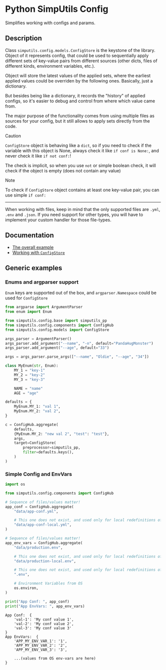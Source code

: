 # Python SimpUtils Config
Simplifies working with configs and params.

## Description
Class `simputils.config.models.ConfigStore` is the keystone of the library.
Object of it represents config, that could be used to sequentially apply different sets of key-value
pairs from different sources (other dicts, files of different kinds, environment variables, etc.).

Object will store the latest values of the applied sets, 
where the earliest applied values could be overriden by the following ones.
Basically, just a dictionary.

But besides being like a dictionary, it records the "history" of applied configs, so it's easier to
debug and control from where which value came from.

The major purpose of the functionality comes from using multiple files as sources for your config,
but it still allows to apply sets directly from the code.

> [!CAUTION]
> `ConfigStore` object is behaving like a `dict`, so if you need to check if
> the variable with this object is None, always check it like `if conf is None:`,
> and never check it like `if not conf:`!
> 
> The check is implicit, so when you use `not` or simple boolean check, it will check if the object
> is empty (does not contain any value)

> [!NOTE]
> To check if `ConfigStore` object contains at least one key-value pair, 
> you can use simple `if conf:`

----

When working with files, keep in mind that the only supported files are `.yml`, `.env` and `.json`.
If you need support for other types, you will have to implement your custom handler for those file-types.

## Documentation
* [The overall example](docs/overall-example.md)
* [Working with `ConfigStore`](docs/working-with-config-store.md)

## Generic examples

### Enums and argparser support
`Enum` keys are supported out of the box, and `argparser.Namespace` could be used for `ConfigStore`

```python
from argparse import ArgumentParser
from enum import Enum

from simputils.config.base import simputils_pp
from simputils.config.components import ConfigHub
from simputils.config.models import ConfigStore

args_parser = ArgumentParser()
args_parser.add_argument("--name", "-n", default="PandaHugMonster")
args_parser.add_argument("--age", default="33")

args = args_parser.parse_args(["--name", "Oldie", "--age", "34"])

class MyEnum(str, Enum):
    MY_1 = "key-1"
    MY_2 = "key-2"
    MY_3 = "key-3"

    NAME = "name"
    AGE = "age"

defaults = {
    MyEnum.MY_1: "val 1",
    MyEnum.MY_2: "val 2",
}

c = ConfigHub.aggregate(
    defaults,
    {MyEnum.MY_2: "new val 2", "test": "test"},
    args,
    target=ConfigStore(
        preprocessor=simputils_pp,
        filter=defaults.keys(),
    )
)
```

### Simple Config and EnvVars

```python
import os

from simputils.config.components import ConfigHub

# Sequence of files/values matter!
app_conf = ConfigHub.aggregate(
	"data/app-conf.yml",

	# This one does not exist, and used only for local redefinitions of developer or stage
	"data/app-conf-local.yml",
)

# Sequence of files/values matter!
app_env_vars = ConfigHub.aggregate(
	"data/production.env",

	# This one does not exist, and used only for local redefinitions of developer or stage
	"data/production-local.env",

	# This one does not exist, and used only for local redefinitions of developer or stage
	".env",

	# Environment Variables from OS
	os.environ,
)

print("App Conf: ", app_conf)
print("App EnvVars: ", app_env_vars)
```

```text
App Conf:  {
    'val-1': 'My conf value 1', 
    'val-2': 'My conf value 2', 
    'val-3': 'My conf value 3'
}
App EnvVars:  {
    'APP_MY_ENV_VAR_1': '1', 
    'APP_MY_ENV_VAR_2': '2', 
    'APP_MY_ENV_VAR_3': '3',
    
    ...(values from OS env-vars are here) 
}
```